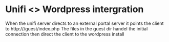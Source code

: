 Unifi <> Wordpress intergration
===============
When the unifi server directs to an external portal server it points the client to http://<IP>/guest/index.php
The files in the guest dir handel the initial connection then direct the client to the wordpress install